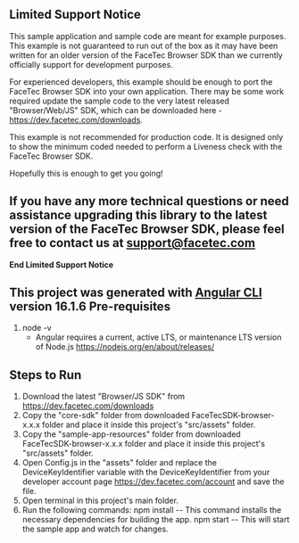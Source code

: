 **Limited Support Notice**
--------------------------

This sample application and sample code are meant for example purposes. This example is not guaranteed to run out of the box as it may have been written for an older version of the FaceTec Browser SDK than we currently officially support for development purposes.

For experienced developers, this example should be enough to port the FaceTec Browser SDK into your own application. There may be some work required update the sample code to the very latest released "Browser/Web/JS" SDK, which can be downloaded here - https://dev.facetec.com/downloads.

This example is not recommended for production code. It is designed only to show the minimum coded needed to perform a Liveness check with the FaceTec Browser SDK.

Hopefully this is enough to get you going!

If you have any more technical questions or need assistance upgrading this library to the latest version of the FaceTec Browser SDK, please feel free to contact us at support@facetec.com
------------------------------

**End Limited Support Notice**

This project was generated with [Angular CLI](https://github.com/angular/angular-cli) version 16.1.6
Pre-requisites
------------

1. node -v
    - Angular requires a current, active LTS, or maintenance LTS version of Node.js <https://nodejs.org/en/about/releases/>

Steps to Run
------------

1. Download the latest "Browser/JS SDK" from <https://dev.facetec.com/downloads>
2. Copy the "core-sdk" folder from downloaded FaceTecSDK-browser-x.x.x folder and place it inside this project's "src/assets" folder.
3. Copy the "sample-app-resources" folder from downloaded FaceTecSDK-browser-x.x.x folder and place it inside this project's "src/assets" folder.
4. Open Config.js in the "assets" folder and replace the DeviceKeyIdentifier variable with the DeviceKeyIdentifier from your developer account page <https://dev.facetec.com/account> and save the file.
5. Open terminal in this project's main folder.
6. Run the following commands:
    npm install
        -- This command installs the necessary dependencies for building the app.
    npm start
        -- This will start the sample app and watch for changes.
